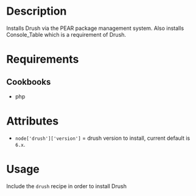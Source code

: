 # Description


Installs Drush via the PEAR package management system. Also installs Console_Table which is a requirement of Drush.

# Requirements


## Cookbooks

* php

# Attributes

* `node['drush']['version']` = drush version to install, current default is `6.x`.

# Usage

Include the `drush` recipe in order to install Drush
